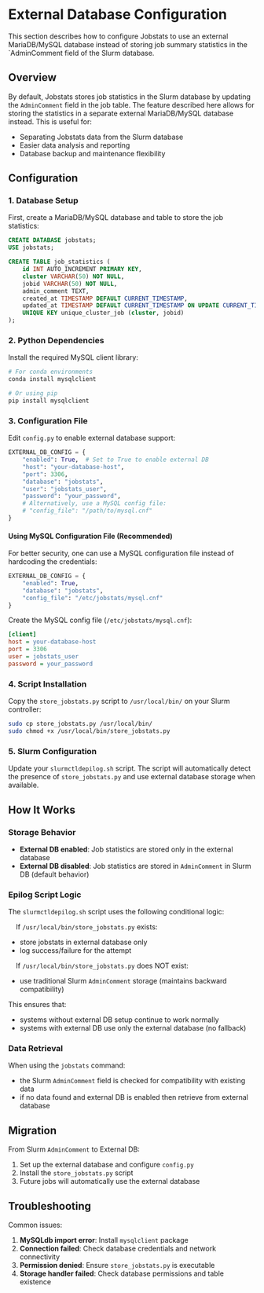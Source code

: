 # External Database Configuration

This section describes how to configure Jobstats to use an external MariaDB/MySQL database instead of storing job summary statistics in the `AdminComment field of the Slurm database.

## Overview

By default, Jobstats stores job statistics in the Slurm database by updating the `AdminComment` field in the job table. The feature described here allows for storing the statistics in a separate external MariaDB/MySQL database instead. This is useful for:

- Separating Jobstats data from the Slurm database
- Easier data analysis and reporting
- Database backup and maintenance flexibility

## Configuration

### 1. Database Setup

First, create a MariaDB/MySQL database and table to store the job statistics:

```sql
CREATE DATABASE jobstats;
USE jobstats;

CREATE TABLE job_statistics (
    id INT AUTO_INCREMENT PRIMARY KEY,
    cluster VARCHAR(50) NOT NULL,
    jobid VARCHAR(50) NOT NULL,
    admin_comment TEXT,
    created_at TIMESTAMP DEFAULT CURRENT_TIMESTAMP,
    updated_at TIMESTAMP DEFAULT CURRENT_TIMESTAMP ON UPDATE CURRENT_TIMESTAMP,
    UNIQUE KEY unique_cluster_job (cluster, jobid)
);
```

### 2. Python Dependencies

Install the required MySQL client library:

```bash
# For conda environments
conda install mysqlclient

# Or using pip
pip install mysqlclient
```

### 3. Configuration File

Edit `config.py` to enable external database support:

```python
EXTERNAL_DB_CONFIG = {
    "enabled": True,  # Set to True to enable external DB
    "host": "your-database-host",
    "port": 3306,
    "database": "jobstats",
    "user": "jobstats_user",
    "password": "your_password",
    # Alternatively, use a MySQL config file:
    # "config_file": "/path/to/mysql.cnf"
}
```

#### Using MySQL Configuration File (Recommended)

For better security, one can use a MySQL configuration file instead of hardcoding the credentials:

```python
EXTERNAL_DB_CONFIG = {
    "enabled": True,
    "database": "jobstats",
    "config_file": "/etc/jobstats/mysql.cnf"
}
```

Create the MySQL config file (`/etc/jobstats/mysql.cnf`):
```ini
[client]
host = your-database-host
port = 3306
user = jobstats_user
password = your_password
```

### 4. Script Installation

Copy the `store_jobstats.py` script to `/usr/local/bin/` on your Slurm controller:

```bash
sudo cp store_jobstats.py /usr/local/bin/
sudo chmod +x /usr/local/bin/store_jobstats.py
```

### 5. Slurm Configuration

Update your `slurmctldepilog.sh` script. The script will automatically detect the presence of `store_jobstats.py` and use external database storage when available.

## How It Works

### Storage Behavior

- **External DB enabled**: Job statistics are stored only in the external database
- **External DB disabled**: Job statistics are stored in `AdminComment` in Slurm DB (default behavior)

### Epilog Script Logic

The `slurmctldepilog.sh` script uses the following conditional logic:

&nbsp;&nbsp;&nbsp;&nbsp;If `/usr/local/bin/store_jobstats.py` exists:

- store jobstats in external database only
- log success/failure for the attempt

&nbsp;&nbsp;&nbsp;&nbsp;If `/usr/local/bin/store_jobstats.py` does NOT exist:

- use traditional Slurm `AdminComment` storage (maintains backward compatibility)

This ensures that:

- systems without external DB setup continue to work normally  
- systems with external DB use only the external database (no fallback)

### Data Retrieval

When using the `jobstats` command:

- the Slurm `AdminComment` field is checked for compatibility with existing data
- if no data found and external DB is enabled then retrieve from external database

## Migration

From Slurm `AdminComment` to External DB:

1. Set up the external database and configure `config.py`
2. Install the `store_jobstats.py` script
3. Future jobs will automatically use the external database

## Troubleshooting

Common issues:

1. **MySQLdb import error**: Install `mysqlclient` package
2. **Connection failed**: Check database credentials and network connectivity
3. **Permission denied**: Ensure `store_jobstats.py` is executable
4. **Storage handler failed**: Check database permissions and table existence
